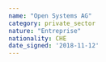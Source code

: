 ```yaml
---
name: "Open Systems AG"
category: private_sector
nature: "Entreprise"
nationality: CHE
date_signed: '2018-11-12'
---
```

    